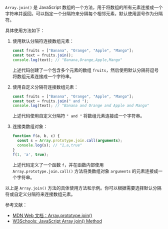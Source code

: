 `Array.join()` 是 JavaScript 数组的一个方法，用于将数组的所有元素连接成一个字符串并返回。可以指定一个分隔符来分隔每个相邻元素，默认使用逗号作为分隔符。

具体使用方法如下：

1. 使用默认分隔符连接数组元素：
    
    ```jsx
    const fruits = ["Banana", "Orange", "Apple", "Mango"];
    const text = fruits.join();
    console.log(text); // "Banana,Orange,Apple,Mango"
    
    ```
    
    上述代码创建了一个包含多个元素的数组 `fruits`，然后使用默认分隔符逗号将数组元素连接成一个字符串。
    
2. 使用自定义分隔符连接数组元素：
    
    ```jsx
    const fruits = ["Banana", "Orange", "Apple", "Mango"];
    const text = fruits.join(" and ");
    console.log(text); // "Banana and Orange and Apple and Mango"
    
    ```
    
    上述代码使用自定义分隔符 `" and "` 将数组元素连接成一个字符串。
    
3. 连接类数组对象：
    
    ```jsx
    function f(a, b, c) {
      const s = Array.prototype.join.call(arguments);
      console.log(s); // "1,a,true"
    }
    f(1, 'a', true);
    
    ```
    
    上述代码定义了一个函数 `f`，并在函数内部使用 `Array.prototype.join.call()` 方法将类数组对象 `arguments` 的元素连接成一个字符串。
    

以上是 `Array.join()` 方法的具体使用方法和示例。你可以根据需要选择默认分隔符或自定义分隔符来连接数组元素。

参考文献：

- [MDN Web 文档：Array.prototype.join()](https://developer.mozilla.org/zh-CN/docs/Web/JavaScript/Reference/Global_Objects/Array/join)
- [W3Schools: JavaScript Array join() Method](https://www.w3schools.com/jsref/jsref_join.asp)